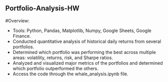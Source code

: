 ## Portfolio-Analysis-HW

#Overview:
- Tools: Python, Pandas, Matplotlib, Numpy, Google Sheets, Google Finance.
- Conducted quantitative analysis of historical daily returns from several portfolios.
- Determined which portfolio was performing the best across multiple areas: volatility, returns, risk, and Sharpe ratios.
- Analyzed and visualized major metrics of the portfolios and determined which portfolio outperformed the others. 
- Access the code through the whale_analysis.ipynb file. 
